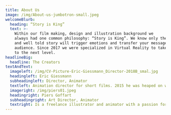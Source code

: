 ```yaml
---
title: About Us
image: /img/About-us-jumbotron-small.jpeg
welcomeBlurb:
  heading: “Story is King”
  text: >-
    Within our film making, design and illustration background we 
    always had one common philosophy: “Story is King”. We know only the right 
    and well told story will trigger emotions and transfer your message to your 
    audience. Since 2017 we were specialized in Virtual Reality to take this craft 
    to the next level.
headlineBig:
  headline: The Creators
textAndText:
  imageleft: /img/CV-Picture-Eric-Giessmann_Director-2018B_smal.jpg
  headingleft: Eric Giessmann
  subheadingleft: Director, Animator
  textleft: Animation director for short films. 2015 he was heaped on with prizes with is graduation film Typewriter Head. Now his new short “Sand Wanderer” is already successfully in distribution.
  imageright: /img/piers01.jpeg
  headingright: Piers Goffart
  subheadingright: Art Director, Animator
  textright: Is a freelance illustrator and animator with a passion for storytelling, comedy and character acting. 2015 he won the POS Award for best Artwork. Since 2017 he shifted his craft more and more into VR Painting and animation.
---
```




